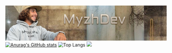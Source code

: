
![from_assets](https://github.com/MyzhDev/MyzhDev/blob/main/assets/BANNIERE%20GITHUB.png)
[![Anurag's GitHub stats](https://github-readme-stats.vercel.app/api?username=MyzhDev&theme=dark)](https://github.com/anuraghazra/github-readme-stats)
![Top Langs](https://github-readme-stats.vercel.app/api/top-langs/?username=MyzhDev&layout=compact&theme=dark)
<img src="https://github-readme-streak-stats.herokuapp.com/?user=MyzhDev&theme=dark" width="48%" >




<!--

**MyzhDev/MyzhDev** is a ✨ _special_ ✨ repository because its `README.md` (this file) appears on your GitHub profile.

Here are some ideas to get you started:

- 🔭 I’m currently working on ...
- 🌱 I’m currently learning ...
- 👯 I’m looking to collaborate on ...
- 🤔 I’m looking for help with ...
- 💬 Ask me about ...
- 📫 How to reach me: ...
- 😄 Pronouns: ...
- ⚡ Fun fact: ...
-->
